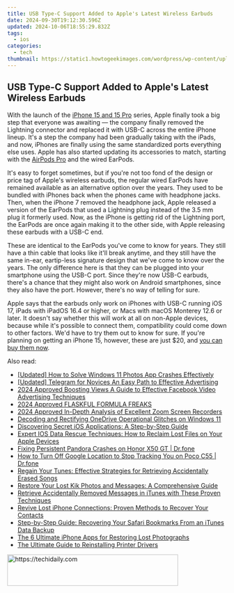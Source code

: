 ```yaml
---
title: USB Type-C Support Added to Apple's Latest Wireless Earbuds
date: 2024-09-30T19:12:30.596Z
updated: 2024-10-06T18:55:29.832Z
tags:
  - ios
categories:
  - tech
thumbnail: https://static1.howtogeekimages.com/wordpress/wp-content/uploads/2023/09/apple-earpods-usb-c.jpg
---
```


## USB Type-C Support Added to Apple's Latest Wireless Earbuds

With the launch of the [iPhone 15 and 15 Pro](https://unlock-android.techidaily.com/how-to-reset-your-infinix-hot-40-pro-lock-screen-password-by-drfone-android/) series, Apple finally took a big step that everyone was awaiting — the company finally removed the Lightning connector and replaced it with USB-C across the entire iPhone lineup. It's a step the company had been gradually taking with the iPads, and now, iPhones are finally using the same standardized ports everything else uses. Apple has also started updating its accessories to match, starting with the [AirPods Pro](https://facebook-record-videos.techidaily.com/updated-in-2024-achieving-cohesion-in-content-with-flv-video-integration/) and the wired EarPods.

 It's easy to forget sometimes, but if you're not too fond of the design or price tag of Apple's wireless earbuds, the regular wired EarPods have remained available as an alternative option over the years. They used to be bundled with iPhones back when the phones came with headphone jacks. Then, when the iPhone 7 removed the headphone jack, Apple released a version of the EarPods that used a Lightning plug instead of the 3.5 mm plug it formerly used. Now, as the iPhone is getting rid of the Lightning port, the EarPods are once again making it to the other side, with Apple releasing these earbuds with a USB-C end.

 These are identical to the EarPods you've come to know for years. They still have a thin cable that looks like it'll break anytime, and they still have the same in-ear, eartip-less signature design that we've come to know over the years. The only difference here is that they can be plugged into your smartphone using the USB-C port. Since they're now USB-C earbuds, there's a chance that they might also work on Android smartphones, since they also have the port. However, there's no way of telling for sure.

 Apple says that the earbuds only work on iPhones with USB-C running iOS 17, iPads with iPadOS 16.4 or higher, or Macs with macOS Monterey 12.6 or later. It doesn't say whether this will work at all on non-Apple devices, because while it's possible to connect them, compatibility could come down to other factors. We'd have to try them out to know for sure. If you're planning on getting an iPhone 15, however, these are just $20, and [you can buy them now](https://www.apple.com/shop/product/MTJY3AM/A/earpods-usb-c).

<ins class="adsbygoogle"
     style="display:block"
     data-ad-format="autorelaxed"
     data-ad-client="ca-pub-7571918770474297"
     data-ad-slot="1223367746"></ins>

<ins class="adsbygoogle"
     style="display:block"
     data-ad-client="ca-pub-7571918770474297"
     data-ad-slot="8358498916"
     data-ad-format="auto"
     data-full-width-responsive="true"></ins>

<span class="atpl-alsoreadstyle">Also read:</span>
<div><ul>
<li><a href="https://fox-hovers.techidaily.com/updated-how-to-solve-windows-11-photos-app-crashes-effectively/"><u>[Updated] How to Solve Windows 11 Photos App Crashes Effectively</u></a></li>
<li><a href="https://article-files.techidaily.com/updated-telegram-for-novices-an-easy-path-to-effective-advertising/"><u>[Updated] Telegram for Novices An Easy Path to Effective Advertising</u></a></li>
<li><a href="https://facebook-clips.techidaily.com/2024-approved-boosting-views-a-guide-to-effective-facebook-video-advertising-techniques/"><u>2024 Approved Boosting Views A Guide to Effective Facebook Video Advertising Techniques</u></a></li>
<li><a href="https://fox-direct.techidaily.com/2024-approved-flaskful-formula-freaks/"><u>2024 Approved FLASKFUL FORMULA FREAKS</u></a></li>
<li><a href="https://screen-capture.techidaily.com/2024-approved-in-depth-analysis-of-excellent-zoom-screen-recorders/"><u>2024 Approved In-Depth Analysis of Excellent Zoom Screen Recorders</u></a></li>
<li><a href="https://win11-tips.techidaily.com/decoding-and-rectifying-onedrive-operational-glitches-on-windows-11/"><u>Decoding and Rectifying OneDrive Operational Glitches on Windows 11</u></a></li>
<li><a href="https://os-tips.techidaily.com/discovering-secret-ios-applications-a-step-by-step-guide/"><u>Discovering Secret iOS Applications: A Step-by-Step Guide</u></a></li>
<li><a href="https://os-tips.techidaily.com/expert-ios-data-rescue-techniques-how-to-reclaim-lost-files-on-your-apple-devices/"><u>Expert IOS Data Rescue Techniques: How to Reclaim Lost Files on Your Apple Devices</u></a></li>
<li><a href="https://howto.techidaily.com/fixing-persistent-pandora-crashes-on-honor-x50-gt-drfone-by-drfone-fix-android-problems-fix-android-problems/"><u>Fixing Persistent Pandora Crashes on Honor X50 GT | Dr.fone</u></a></li>
<li><a href="https://android-location-track.techidaily.com/how-to-turn-off-google-location-to-stop-tracking-you-on-poco-c55-drfone-by-drfone-virtual-android/"><u>How to Turn Off Google Location to Stop Tracking You on Poco C55 | Dr.fone</u></a></li>
<li><a href="https://os-tips.techidaily.com/regain-your-tunes-effective-strategies-for-retrieving-accidentally-erased-songs/"><u>Regain Your Tunes: Effective Strategies for Retrieving Accidentally Erased Songs</u></a></li>
<li><a href="https://os-tips.techidaily.com/restore-your-lost-kik-photos-and-messages-a-comprehensive-guide/"><u>Restore Your Lost Kik Photos and Messages: A Comprehensive Guide</u></a></li>
<li><a href="https://os-tips.techidaily.com/retrieve-accidentally-removed-messages-in-itunes-with-these-proven-techniques/"><u>Retrieve Accidentally Removed Messages in iTunes with These Proven Techniques</u></a></li>
<li><a href="https://os-tips.techidaily.com/revive-lost-iphone-connections-proven-methods-to-recover-your-contacts/"><u>Revive Lost iPhone Connections: Proven Methods to Recover Your Contacts</u></a></li>
<li><a href="https://os-tips.techidaily.com/step-by-step-guide-recovering-your-safari-bookmarks-from-an-itunes-data-backup/"><u>Step-by-Step Guide: Recovering Your Safari Bookmarks From an iTunes Data Backup</u></a></li>
<li><a href="https://os-tips.techidaily.com/the-6-ultimate-iphone-apps-for-restoring-lost-photographs/"><u>The 6 Ultimate iPhone Apps for Restoring Lost Photographs</u></a></li>
<li><a href="https://driver-install.techidaily.com/the-ultimate-guide-to-reinstalling-printer-drivers/"><u>The Ultimate Guide to Reinstalling Printer Drivers</u></a></li>
</ul></div>

<!-- affiliate ads begin -->
<a href="https://aligracehair.sjv.io/c/5597632/2135359/19272" target="_top" id="2135359">
  <img src="//a.impactradius-go.com/display-ad/19272-2135359" border="0" alt="https://techidaily.com" width="392" height="72"/>
</a>
<img height="0" width="0" src="https://aligracehair.sjv.io/i/5597632/2135359/19272" style="position:absolute;visibility:hidden;" border="0" />
<!-- affiliate ads end -->

